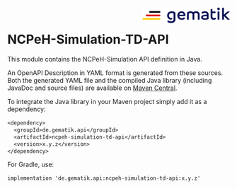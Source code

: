 <img align="right" width="200" height="37" src="../Gematik_Logo_Flag.png" alt="Gematik Logo"/> <br/> 

# NCPeH-Simulation-TD-API

This module contains the NCPeH-Simulation API definition in Java.

An OpenAPI Description in YAML format is generated from these sources. Both the generated YAML file
and the compiled Java library (including JavaDoc and source files) are available
on [Maven Central](https://repo1.maven.org/maven2/de/gematik/api/ncpeh-simulation-td-api/).

To integrate the Java library in your Maven project simply add it as a dependency:

    <dependency>
      <groupId>de.gematik.api</groupId>
      <artifactId>ncpeh-simulation-td-api</artifactId>
      <version>x.y.z</version>
    </dependency>  

For Gradle, use:

    implementation 'de.gematik.api:ncpeh-simulation-td-api:x.y.z'

